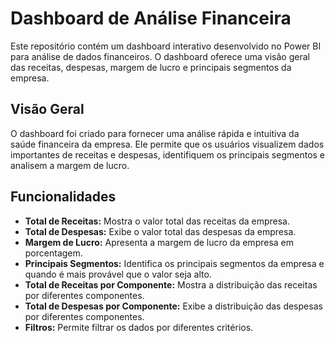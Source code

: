 # Dashboard de Análise Financeira

Este repositório contém um dashboard interativo desenvolvido no Power BI para análise de dados financeiros. O dashboard oferece uma visão geral das receitas, despesas, margem de lucro e principais segmentos da empresa.

## Visão Geral

O dashboard foi criado para fornecer uma análise rápida e intuitiva da saúde financeira da empresa. Ele permite que os usuários visualizem dados importantes de receitas e despesas, identifiquem os principais segmentos e analisem a margem de lucro.

## Funcionalidades

* **Total de Receitas:** Mostra o valor total das receitas da empresa.
* **Total de Despesas:** Exibe o valor total das despesas da empresa.
* **Margem de Lucro:** Apresenta a margem de lucro da empresa em porcentagem.
* **Principais Segmentos:** Identifica os principais segmentos da empresa e quando é mais provável que o valor seja alto.
* **Total de Receitas por Componente:** Mostra a distribuição das receitas por diferentes componentes.
* **Total de Despesas por Componente:** Exibe a distribuição das despesas por diferentes componentes.
* **Filtros:** Permite filtrar os dados por diferentes critérios.

